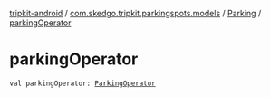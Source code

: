 [tripkit-android](../../index.md) / [com.skedgo.tripkit.parkingspots.models](../index.md) / [Parking](index.md) / [parkingOperator](./parking-operator.md)

# parkingOperator

`val parkingOperator: `[`ParkingOperator`](../-parking-operator/index.md)
